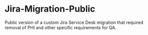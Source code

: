 # Jira-Migration-Public
Public version of a custom Jira Service Desk migration that required removal of PHI and other specific requirements for QA. 
